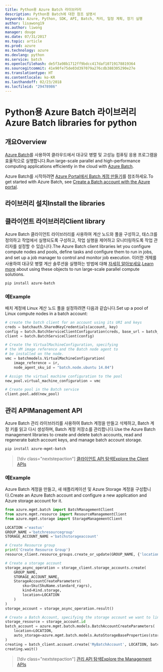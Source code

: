 ```yaml
---
title: Python용 Azure Batch 라이브러리
description: Python용 Batch에 대한 참조 설명서
keywords: Azure, Python, SDK, API, Batch, 처리, 일정 계획, 장기 실행
author: lisawong19
ms.author: liwong
manager: douge
ms.date: 07/31/2017
ms.topic: article
ms.prod: azure
ms.technology: azure
ms.devlang: python
ms.service: batch
ms.openlocfilehash: de5f3a98b1712ff9bdcc417daf10719178819364
ms.sourcegitcommit: 41e90fe75de03d397079a276cdb388305290e27e
ms.translationtype: HT
ms.contentlocale: ko-KR
ms.lasthandoff: 02/23/2018
ms.locfileid: "29478986"
---
```

# <a name="azure-batch-libraries-for-python"></a><span data-ttu-id="048ee-104">Python용 Azure Batch 라이브러리</span><span class="sxs-lookup"><span data-stu-id="048ee-104">Azure Batch libraries for python</span></span>

## <a name="overview"></a><span data-ttu-id="048ee-105">개요</span><span class="sxs-lookup"><span data-stu-id="048ee-105">Overview</span></span>

<span data-ttu-id="048ee-106">[Azure Batch](/azure/batch/batch-technical-overview)를 사용하여 클라우드에서 대규모 병렬 및 고성능 컴퓨팅 응용 프로그램을 효율적으로 실행합니다.</span><span class="sxs-lookup"><span data-stu-id="048ee-106">Run large-scale parallel and high-performance computing applications efficiently in the cloud with [Azure Batch](/azure/batch/batch-technical-overview).</span></span>   

<span data-ttu-id="048ee-107">Azure Batch를 시작하려면 [Azure Portal에서 Batch 계정 만들기](/azure/batch/batch-account-create-portal)를 참조하세요.</span><span class="sxs-lookup"><span data-stu-id="048ee-107">To get started with Azure Batch, see [Create a Batch account with the Azure portal](/azure/batch/batch-account-create-portal).</span></span>

## <a name="install-the-libraries"></a><span data-ttu-id="048ee-108">라이브러리 설치</span><span class="sxs-lookup"><span data-stu-id="048ee-108">Install the libraries</span></span>

## <a name="client-library"></a><span data-ttu-id="048ee-109">클라이언트 라이브러리</span><span class="sxs-lookup"><span data-stu-id="048ee-109">Client library</span></span>
<span data-ttu-id="048ee-110">Azure Batch 클라이언트 라이브러리를 사용하여 계산 노드와 풀을 구성하고, 태스크를 정의하고 작업에서 실행되도록 구성하고, 작업 실행을 제어하고 모니터링하도록 작업 관리자를 설정할 수 있습니다.</span><span class="sxs-lookup"><span data-stu-id="048ee-110">The Azure Batch client libraries let you configure compute nodes and pools, define tasks and configure them to run in jobs, and set up a job manager to control and monitor job execution.</span></span> <span data-ttu-id="048ee-111">이러한 개체를 사용하여 대규모 병렬 계산 솔루션을 실행하는 방법에 대해 [자세히 알아보세요](/azure/batch/batch-api-basics).</span><span class="sxs-lookup"><span data-stu-id="048ee-111">[Learn more](/azure/batch/batch-api-basics) about using these objects to run large-scale parallel compute solutions.</span></span>

```bash
pip install azure-batch
```
### <a name="example"></a><span data-ttu-id="048ee-112">예</span><span class="sxs-lookup"><span data-stu-id="048ee-112">Example</span></span>

<span data-ttu-id="048ee-113">배치 계정에 Linux 계산 노드 풀을 설정하려면 다음과 같습니다.</span><span class="sxs-lookup"><span data-stu-id="048ee-113">Set up a pool of Linux compute nodes in a batch account:</span></span>

```python
# create the batch client for an account using its URI and keys
creds = batchauth.SharedKeyCredentials(account, key)
config = batch.BatchServiceClientConfiguration(creds, base_url = batch_url)
client = batch.BatchServiceClient(config)

# Create the VirtualMachineConfiguration, specifying
# the VM image reference and the Batch node agent to
# be installed on the node.
vmc = batchmodels.VirtualMachineConfiguration(
    image_reference = ir,
    node_agent_sku_id = "batch.node.ubuntu 14.04")

# Assign the virtual machine configuration to the pool
new_pool.virtual_machine_configuration = vmc

# Create pool in the Batch service
client.pool.add(new_pool)
```

## <a name="management-api"></a><span data-ttu-id="048ee-114">관리 API</span><span class="sxs-lookup"><span data-stu-id="048ee-114">Management API</span></span>
<span data-ttu-id="048ee-115">Azure Batch 관리 라이브러리를 사용하여 Batch 계정을 만들고 삭제하고, Batch 계정 키를 읽고 다시 생성하며, Batch 계정 저장소를 관리합니다.</span><span class="sxs-lookup"><span data-stu-id="048ee-115">Use the Azure Batch management libraries to create and delete batch accounts, read and regenerate batch account keys, and manage batch account storage.</span></span>

```bash
pip install azure-mgmt-batch
```
> [!div class="nextstepaction"]
> [<span data-ttu-id="048ee-116">클라이언트 API 탐색</span><span class="sxs-lookup"><span data-stu-id="048ee-116">Explore the Client APIs</span></span>](/python/api/overview/azure/batch/client)

### <a name="example"></a><span data-ttu-id="048ee-117">예</span><span class="sxs-lookup"><span data-stu-id="048ee-117">Example</span></span>
<span data-ttu-id="048ee-118">Azure Batch 계정을 만들고, 새 애플리케이션 및 Azure Storage 계정을 구성합니다.</span><span class="sxs-lookup"><span data-stu-id="048ee-118">Create an Azure Batch account and configure a new application and Azure storage account for it.</span></span>

```python
from azure.mgmt.batch import BatchManagementClient
from azure.mgmt.resource import ResourceManagementClient
from azure.mgmt.storage import StorageManagementClient

LOCATION ='eastus'
GROUP_NAME ='batchresourcegroup'
STORAGE_ACCOUNT_NAME ='batchstorageaccount'

# Create Resource group
print('Create Resource Group')
resource_client.resource_groups.create_or_update(GROUP_NAME, {'location': LOCATION})

# Create a storage account
storage_async_operation = storage_client.storage_accounts.create(
    GROUP_NAME,
    STORAGE_ACCOUNT_NAME,
    StorageAccountCreateParameters(
        sku=Sku(SkuName.standard_ragrs),
        kind=Kind.storage,
        location=LOCATION
    )
)
storage_account = storage_async_operation.result()

# Create a Batch Account, specifying the storage account we want to link
storage_resource = storage_account.id
batch_account = azure.mgmt.batch.models.BatchAccountCreateParameters(
    location=LOCATION,
    auto_storage=azure.mgmt.batch.models.AutoStorageBaseProperties(storage_resource)
)
creating = batch_client.account.create('MyBatchAccount', LOCATION, batch_account)
creating.wait()
```

> [!div class="nextstepaction"]
> [<span data-ttu-id="048ee-119">관리 API 탐색</span><span class="sxs-lookup"><span data-stu-id="048ee-119">Explore the Management APIs</span></span>](/python/api/overview/azure/batch/management)